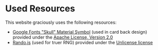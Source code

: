 # Used Resources
This website graciously uses the following resources:
* [Google Fonts "Skull" Material Symbol](https://fonts.google.com/icons?selected=Material+Symbols+Outlined:skull:FILL@0;wght@400;GRAD@0;opsz@24&icon.query=skull&icon.size=24&icon.color=%23e8eaed) (used in card back design) provided under the [Apache License, Version 2.0](https://www.apache.org/licenses/LICENSE-2.0.html)
* [Rando.js](https://github.com/nastyox/Rando.js) (used for truer RNG) provided under the [Unlicense license](https://github.com/nastyox/Rando.js?tab=Unlicense-1-ov-file)
